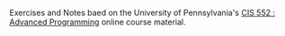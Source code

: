 Exercises and Notes baed on the University of Pennsylvania's 
<a href="https://www.seas.upenn.edu/~cis552/index.html">
CIS 552 : Advanced Programming</a> online course material.
